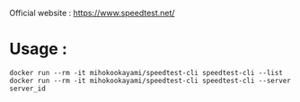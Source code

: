 Official website : https://www.speedtest.net/  
  
# Usage :
    docker run --rm -it mihokookayami/speedtest-cli speedtest-cli --list
    docker run --rm -it mihokookayami/speedtest-cli speedtest-cli --server server_id
